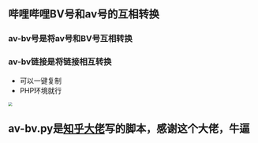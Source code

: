 ## 哔哩哔哩BV号和av号的互相转换

### av-bv号是将av号和BV号互相转换

### av-bv链接是将链接相互转换

- 可以一键复制
- PHP环境就行
<img src="http://pan.orzchen.top/?/images/2020/04/24/S0F/IMG_20200424_013106.jpg" style="zoom: 50%;" />

## av-bv.py是[知乎大佬](https://www.zhihu.com/question/381784377/answer/1099438784)写的脚本，感谢这个大佬，牛逼



